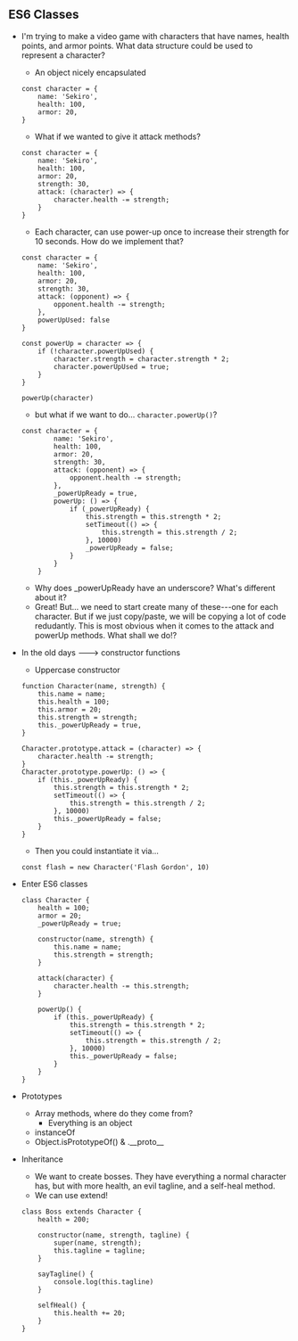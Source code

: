 ## ES6 Classes
- I'm trying to make a video game with characters that have names, health points, and armor points. What data structure could be used to represent a character?
    - An object nicely encapsulated
    ```
    const character = {
        name: 'Sekiro',
        health: 100,
        armor: 20,
    }
    ```
    - What if we wanted to give it attack methods? 
    ```
    const character = {
        name: 'Sekiro',
        health: 100,
        armor: 20,
        strength: 30,
        attack: (character) => {
            character.health -= strength;
        }
    } 
    ```
    - Each character, can use power-up once to increase their strength for 10 seconds. How do we implement that?
    ```
    const character = {
        name: 'Sekiro',
        health: 100,
        armor: 20,
        strength: 30,
        attack: (opponent) => {
            opponent.health -= strength;
        },
        powerUpUsed: false
    } 

    const powerUp = character => {
        if (!character.powerUpUsed) {
            character.strength = character.strength * 2;
            character.powerUpUsed = true;
        }
    }

    powerUp(character)
    ```
    - but what if we want to do... `character.powerUp()`?

    ```
    const character = {
            name: 'Sekiro',
            health: 100,
            armor: 20,
            strength: 30,
            attack: (opponent) => {
                opponent.health -= strength;
            },
            _powerUpReady = true,
            powerUp: () => {
                if (_powerUpReady) {
                    this.strength = this.strength * 2;
                    setTimeout(() => {
                        this.strength = this.strength / 2;
                    }, 10000)
                    _powerUpReady = false;
                }
            }
        } 
    ```
    - Why does _powerUpReady have an underscore? What's different about it?
    - Great! But... we need to start create many of these---one for each character. But if we just copy/paste, we will be copying a lot of code redudantly. This is most obvious when it comes to the attack and powerUp methods. What shall we do!?

- In the old days ---> constructor functions
    - Uppercase constructor 
    ```
    function Character(name, strength) {
        this.name = name;
        this.health = 100;
        this.armor = 20;
        this.strength = strength;
        this._powerUpReady = true,
    }

    Character.prototype.attack = (character) => {
        character.health -= strength;
    }
    Character.prototype.powerUp: () => {
        if (this._powerUpReady) {
            this.strength = this.strength * 2;
            setTimeout(() => {
                this.strength = this.strength / 2;
            }, 10000)
            this._powerUpReady = false;
        }
    }
    ```
    - Then you could instantiate it via...
    ```
    const flash = new Character('Flash Gordon', 10)
    ```
- Enter ES6 classes
    ```
    class Character {
        health = 100;
        armor = 20;
        _powerUpReady = true;

        constructor(name, strength) {
            this.name = name;
            this.strength = strength;
        }

        attack(character) {
            character.health -= this.strength;
        }

        powerUp() {
            if (this._powerUpReady) {
                this.strength = this.strength * 2;
                setTimeout(() => {
                    this.strength = this.strength / 2;
                }, 10000)
                this._powerUpReady = false;
            }
        }
    }
    ```

- Prototypes
    - Array methods, where do they come from?
        - Everything is an object
    - instanceOf
    - Object.isPrototypeOf() & .\_\_proto\_\_

- Inheritance
    - We want to create bosses. They have everything a normal character has, but with more health, an evil tagline, and a self-heal method.
    - We can use extend!
    ```
    class Boss extends Character {
        health = 200;

        constructor(name, strength, tagline) {
            super(name, strength);
            this.tagline = tagline;
        }

        sayTagline() {
            console.log(this.tagline)
        }

        selfHeal() {
            this.health += 20;
        }
    }
    ```